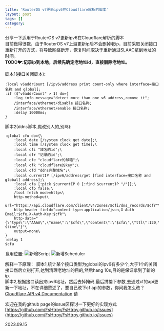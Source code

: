 ```yaml
---
title: 'RouterOS v7更新ipv6在Cloudflare解析的脚本'
layout: post
tags: []
category:
---
```


分享一下适用于RouterOS v7更新ipv6在Cloudflare解析的脚本  
目前做得很戳，由于RouterOS v7上游更新ip后不会删掉老ip，目前采取关闭接口重新打开的方式，将导致网络断开，恢复时间取决于重新通过SLAAC拿到地址的时间。  
**TODO🐦:记录ip到本地，后续先确定老地址id，直接删除老地址。**

脚本1(接口关闭脚本):

```
:local v6addrCount [/ipv6/address print count-only where interface=接口名称 and global];
:if ($"v6addrCount" > 1) do={
    :log info message="detect more than one v6 address,remove it";
    /interface/ethernet/disable 接口名称;
    /interface/ethernet/enable 接口名称;
    :delay 10000ms;
}
```

脚本2(ddns脚本,魔改别人的,别骂):

```
:global cfu do={\
    :local date [/system clock get date];\
    :local time [/system clock get time];\
    :local cfi "域名的id";\
    :local cfr "记录的id";\
    :local cfe "cloudflare的邮箱";\
    :local cfk "cloudflare的key";\
    :local cfd "ddns完整域名";\
    :local currentIP [/ipv6/address/get [find interface=接口名称 and global] address];\
    :local cfa [:pick $currentIP 0 [:find $currentIP "/"]];\
    :local cfp false;\
    /tool fetch mode=https\
    http-method=put\
    url="https://api.cloudflare.com/client/v4/zones/$cfi/dns_records/$cfr"\
    http-header-field="content-type:application/json,X-Auth-Email:$cfe,X-Auth-Key:$cfk"\
    http-data="{\"type\":\"AAAA\",\"name\":\"$cfd\",\"content\":\"$cfa\",\"ttl\":120,\"proxied\":$cfp,\"comment\":\"LastReport:$date $time\"}"\
    output=none\
}
:delay 1
$cfu
```

食用位置:
![新增Script](https://s2.loli.net/2023/09/15/4Z58WjsKcAQLXag.png "新增Script")
![新增Scheduler](https://s2.loli.net/2023/09/15/SmZvgNQHF1bIjsh.png "新增Scheduler")

解释一下原理：
脚本1,统计某个接口类型为global的ipv6有多少个,大于1个的关闭接口然后立刻打开,达到清理老地址的目的,然后hang 10s,目的是保证拿到了新的ip.  
脚本2,根据接口读出来ipv6地址，然后去掉掩码,最后拼接下参数,去通过cf的api更新一下地址，不在详细赘述了，要自己改下cf api的参数，你问我怎么改？[Cloudflare API v4 Documentation](https://api.cloudflare.com/ "Cloudflare API v4 Documentation") 请

欢迎在我的github page的issue区探讨一下更好的实现方式  
[https://github.com/FsHtroy/FsHtroy.github.io/issues](https://github.com/FsHtroy/FsHtroy.github.io/issues)

2023.09.15
